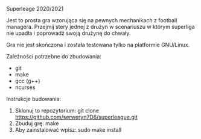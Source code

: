 Superleage 2020/2021

Jest to prosta gra wzorująca się na pewnych mechanikach z football managera.
Przejmij stery jednej z drużyn w scenariuszu w którym superliga nie upadła i poprowadź swoją drużynę do chwały.

Gra nie jest skończona i została testowana tylko na platformie GNU/Linux.

Zależności potrzebne do zbudowania:
+ git
+ make
+ gcc (g++)
+ ncurses

Instrukcje budowania:
1. Sklonuj to repozytorium: git clone https://github.com/serweryn7D6/superleague.git
2. Zbuduj grę: make
3. Aby zainstalować wpisz: sudo make install

